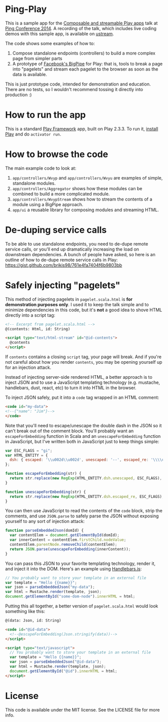 # Ping-Play

This is a sample app for the
[Composable and streamable Play apps](http://www.slideshare.net/brikis98/composable-and-streamable-play-apps) talk at
[Ping Conference 2014](http://www.ping-conf.com/). A recording of the talk, which includes live coding demos with this sample app, is available on [ustream](http://www.ustream.tv/recorded/42801129).

The code shows some examples of how to:

1. Compose standalone endpoints (controllers) to build a more complex page from simpler parts
2. A prototype of [Facebook's BigPipe](https://www.facebook.com/note.php?note_id=389414033919) for Play: that is,
tools to break a page into "pagelets" and stream each pagelet to the browser as soon as the data is available.

This is just prototype code, intended for demonstration and education. There are no tests, so I wouldn't recommend
tossing it directly into production :)

# How to run the app

This is a standard [Play Framework](http://www.playframework.com/) app, built on Play 2.3.3. To run it,
[install Play](http://www.playframework.com/download) and do `activator run`.

# How to browse the code

The main example code to look at:

1. `app/controllers/Wvyp` and `app/controllers/Wvyu` are examples of simple, standalone modules.
2. `app/controllers/Aggregator` shows how these modules can be combined to build a more complicated module.
3. `app/controllers/WvypStream` shows how to stream the contents of a module using a BigPipe approach.
4. `app/ui` a reusable library for composing modules and streaming HTML.

# De-duping service calls

To be able to use standalone endpoints, you need to de-dupe remote service calls, or you'll end up dramatically increasing the load on downstream dependencies. A bunch of people have asked, so here is an outline of how to de-dupe remote service calls in Play: https://gist.github.com/brikis98/761e4fa7404f6b9803bb

# Safely injecting "pagelets"

This method of injecting pagelets in `pagelet.scala.html` is **for demonstration purposes only**. I used it to keep the talk simple and to minimize dependencies in this code, but it's **not** a good idea to shove HTML directly into a script tag:

```html
<!-- Excerpt from pagelet.scala.html -->
@(contents: Html, id: String)

<script type="text/html-stream" id="@id-contents">
  @contents
</script>
```
If `contents` contains a closing `script` tag, your page will break. And if you're not careful about how you render `contents`, you may be opening yourself up for an injection attack.

Instead of injecting server-side rendered HTML, a better approach is to inject JSON and to use a JavaScript templating technology (e.g. mustache, handlebars, dust, react, etc) to turn it into HTML in the browser. 

To inject JSON safely, put it into a `code` tag wrapped in an HTML comment:

```html
<code id="my-data">
<!--{"name": "Jim"}-->
</code>
```

Note that you'll need to escape/unescape the double dash in the JSON so it can't break out of the comment block. You'll probably want an `escapeForEmbedding` function in Scala and an `unescapeForEmbedding` function in JavaScript, but I've written both in  JavaScript just to keep things simple:

```javascript
var ESC_FLAGS = "gi";
var HTML_ENTITY = {
  dsh: { escaped: '\\u002d\\u002d', unescaped: '--', escaped_re: '\\\\u002d\\\\u002d' }
};

function escapeForEmbedding(str) {
  return str.replace(new RegExp(HTML_ENTITY.dsh.unescaped, ESC_FLAGS), HTML_ENTITY.dsh.escaped);
}

function unescapeForEmbedding(str) {
  return str.replace(new RegExp(HTML_ENTITY.dsh.escaped_re, ESC_FLAGS), HTML_ENTITY.dsh.unescaped);
}
```  

You can then use JavaScript to read the contents of the `code` block, strip the comments, and use `JSON.parse` to safely parse the JSON without exposing yourself to any sort of injection attack:

```javascript
function parseEmbeddedJson(domId) {
  var contentElem = document.getElementById(domId);
  var innerContent = contentElem.firstChild.nodeValue;
  contentElem.parentNode.removeChild(contentElem);
  return JSON.parse(unescapeForEmbedding(innerContent));
}
```

You can pass this JSON to your favorite templating technology, render it, and inject it into the DOM. Here's an example using [Handlebars.js](http://handlebarsjs.com/):

```javascript
// You probably want to store your template in an external file
var template = "Hello {{name}}"; 
var json = parseEmbeddedJson("my-data");
var html = Mustache.render(template, json);
document.getElementById("some-dom-node").innerHTML = html;
```

Putting this all together, a better version of `pagelet.scala.html` would look something like this:

```html
@(data: Json, id: String)

<code id="@id-data">
  <!--@escapeForEmbedding(Json.stringify(data))-->
</script>

<script type="text/javascript">
  // You probably want to store your template in an external file
  var template = "Hello {{name}}"; 
  var json = parseEmbeddedJson("@id-data");
  var html = Mustache.render(template, json);
  document.getElementById("@id").innerHTML = html;
</script>
```

# License

This code is available under the MIT license. See the LICENSE file for more info.
